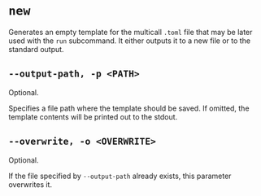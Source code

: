# `new`

Generates an empty template for the multicall `.toml` file that may be later used with the `run` subcommand. It either outputs it to a new file or to the standard output.

## `--output-path, -p <PATH>`
Optional.

Specifies a file path where the template should be saved.
If omitted, the template contents will be printed out to the stdout.

## `--overwrite, -o <OVERWRITE>`
Optional.

If the file specified by `--output-path` already exists, this parameter overwrites it.
